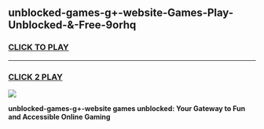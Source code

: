 
## unblocked-games-g+-website-Games-Play-Unblocked-&-Free-9orhq
<h3>
<a href="https://premium76.site?title=unblocked-games-g+-website&ref=24A">CLICK TO PLAY</a></h3>
<hr>

<h3>
<a href="https://premium76.site?title=unblocked-games-g+-website&ref=24A">CLICK 2 PLAY</a>
  
</h3>

<a href="https://premium76.site?title=unblocked-games-g+-website&ref=24A"><img src="https://clearcache.store/games.png"></a>


**unblocked-games-g+-website games unblocked: Your Gateway to Fun and Accessible Online Gaming**
